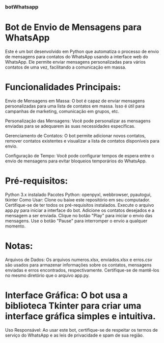 ### botWhatsapp

# Bot de Envio de Mensagens para WhatsApp
Este é um bot desenvolvido em Python que automatiza o processo de envio de mensagens para contatos do WhatsApp usando a interface web do WhatsApp. Ele permite enviar mensagens personalizadas para vários contatos de uma vez, facilitando a comunicação em massa.

# Funcionalidades Principais:
Envio de Mensagens em Massa: O bot é capaz de enviar mensagens personalizadas para uma lista de contatos em massa. Isso é útil para campanhas de marketing, comunicação em grupos, etc.

Personalização das Mensagens: Você pode personalizar as mensagens enviadas para se adequarem às suas necessidades específicas.

Gerenciamento de Contatos: O bot permite adicionar novos contatos, remover contatos existentes e visualizar a lista de contatos disponíveis para envio.

Configuração de Tempo: Você pode configurar tempos de espera entre o envio de mensagens para evitar bloqueios temporários do WhatsApp.

# Pré-requisitos:
Python 3.x instalado
Pacotes Python: openpyxl, webbrowser, pyautogui, tkinter
Como Usar:
Clone ou baixe este repositório em seu computador.
Certifique-se de ter todos os pré-requisitos instalados.
Execute o arquivo app.py para iniciar a interface do bot.
Adicione os contatos desejados e a mensagem a ser enviada.
Clique no botão "Play" para iniciar o envio das mensagens.
Use o botão "Pause" para interromper o envio a qualquer momento.
# Notas:
Arquivos de Dados: Os arquivos numeros.xlsx, enviados.xlsx e erros.csv são usados para armazenar informações sobre os contatos, mensagens enviadas e erros encontrados, respectivamente. Certifique-se de mantê-los no mesmo diretório que o arquivo app.py.

# Interface Gráfica: O bot usa a biblioteca Tkinter para criar uma interface gráfica simples e intuitiva.

Uso Responsável: Ao usar este bot, certifique-se de respeitar os termos de serviço do WhatsApp e as leis de privacidade e spam de sua região.